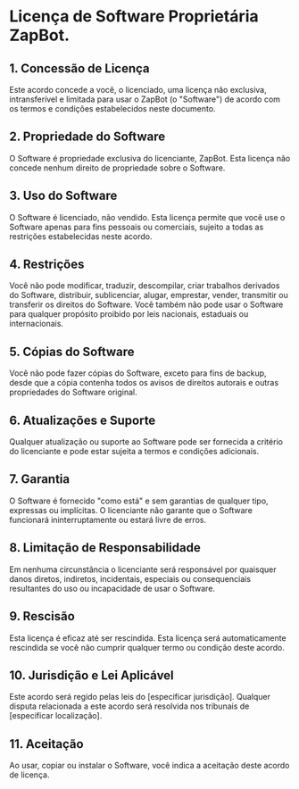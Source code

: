 # Licença de Software Proprietária ZapBot.

## 1. Concessão de Licença
Este acordo concede a você, o licenciado, uma licença não exclusiva, intransferível e limitada para usar o ZapBot (o "Software") de acordo com os termos e condições estabelecidos neste documento.

## 2. Propriedade do Software
O Software é propriedade exclusiva do licenciante, ZapBot. Esta licença não concede nenhum direito de propriedade sobre o Software.

## 3. Uso do Software
O Software é licenciado, não vendido. Esta licença permite que você use o Software apenas para fins pessoais ou comerciais, sujeito a todas as restrições estabelecidas neste acordo.

## 4. Restrições
Você não pode modificar, traduzir, descompilar, criar trabalhos derivados do Software, distribuir, sublicenciar, alugar, emprestar, vender, transmitir ou transferir os direitos do Software. Você também não pode usar o Software para qualquer propósito proibido por leis nacionais, estaduais ou internacionais.

## 5. Cópias do Software
Você não pode fazer cópias do Software, exceto para fins de backup, desde que a cópia contenha todos os avisos de direitos autorais e outras propriedades do Software original.

## 6. Atualizações e Suporte
Qualquer atualização ou suporte ao Software pode ser fornecida a critério do licenciante e pode estar sujeita a termos e condições adicionais.

## 7. Garantia
O Software é fornecido "como está" e sem garantias de qualquer tipo, expressas ou implícitas. O licenciante não garante que o Software funcionará ininterruptamente ou estará livre de erros.

## 8. Limitação de Responsabilidade
Em nenhuma circunstância o licenciante será responsável por quaisquer danos diretos, indiretos, incidentais, especiais ou consequenciais resultantes do uso ou incapacidade de usar o Software.

## 9. Rescisão
Esta licença é eficaz até ser rescindida. Esta licença será automaticamente rescindida se você não cumprir qualquer termo ou condição deste acordo.

## 10. Jurisdição e Lei Aplicável
Este acordo será regido pelas leis do [especificar jurisdição]. Qualquer disputa relacionada a este acordo será resolvida nos tribunais de [especificar localização].

## 11. Aceitação
Ao usar, copiar ou instalar o Software, você indica a aceitação deste acordo de licença.

